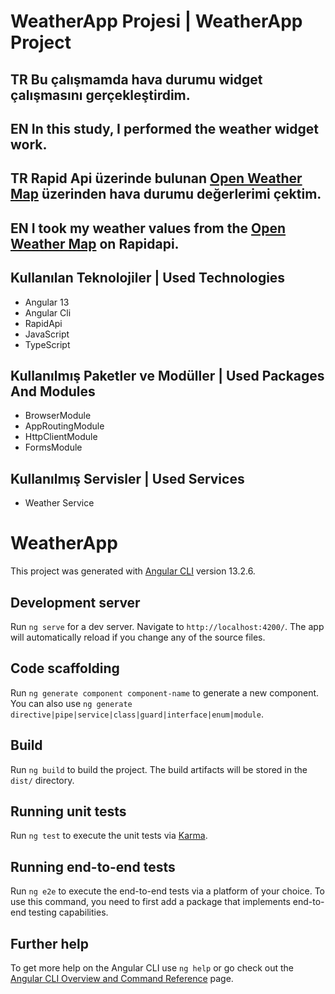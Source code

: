 # WeatherApp Projesi | WeatherApp Project

## TR Bu çalışmamda hava durumu widget çalışmasını gerçekleştirdim.

## EN In this study, I performed the weather widget work.

## TR Rapid Api üzerinde bulunan [Open Weather Map](https://rapidapi.com/community/api/open-weather-map)  üzerinden hava durumu değerlerimi çektim.
## EN I took my weather values from the [Open Weather Map](https://rapidapi.com/community/api/open-weather-map) on Rapidapi.

## Kullanılan Teknolojiler | Used Technologies

* Angular 13 
* Angular Cli
* RapidApi
* JavaScript
* TypeScript

## Kullanılmış Paketler ve Modüller | Used Packages And Modules

* BrowserModule
* AppRoutingModule
* HttpClientModule
* FormsModule

## Kullanılmış Servisler | Used Services

* Weather Service 



















# WeatherApp

This project was generated with [Angular CLI](https://github.com/angular/angular-cli) version 13.2.6.

## Development server

Run `ng serve` for a dev server. Navigate to `http://localhost:4200/`. The app will automatically reload if you change any of the source files.

## Code scaffolding

Run `ng generate component component-name` to generate a new component. You can also use `ng generate directive|pipe|service|class|guard|interface|enum|module`.

## Build

Run `ng build` to build the project. The build artifacts will be stored in the `dist/` directory.

## Running unit tests

Run `ng test` to execute the unit tests via [Karma](https://karma-runner.github.io).

## Running end-to-end tests

Run `ng e2e` to execute the end-to-end tests via a platform of your choice. To use this command, you need to first add a package that implements end-to-end testing capabilities.

## Further help

To get more help on the Angular CLI use `ng help` or go check out the [Angular CLI Overview and Command Reference](https://angular.io/cli) page.
